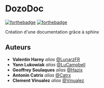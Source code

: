 # DozoDoc
[![forthebadge](http://forthebadge.com/images/badges/built-with-love.svg)](http://forthebadge.com)  [![forthebadge](https://forthebadge.com/images/badges/made-with-python.svg)](https://forthebadge.com)

Création d'une documentation grâce à sphinx

## Auteurs

* **Valentin Harny** _alias_ [@LunarzFR](https://github.com/LunarzFR)
* **Yann Lukowiak** _alias_ [@LuCampbell](https://github.com/LuCampbell)
* **Geoffrey Soulaques** _alias_ [@Hazix](https://github.com/Hazix)
* **Antonin Catrix** _alias_ [@Catrx](https://github.com/Catrx)
* **Clement Vinualez** _alias_ [@Vinualez](https://github.com/Vinualez)
